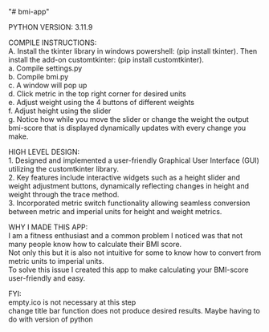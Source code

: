 "# bmi-app" 

PYTHON VERSION: 3.11.9<br />

COMPILE INSTRUCTIONS:<br />
      A. Install the tkinter library in windows powershell: (pip install tkinter). Then install the add-on customtkinter: (pip install customtkinter).<br />
      a. Compile settings.py<br />
      b. Compile bmi.py<br />
      c. A window will pop up<br />
      d. Click metric in the top right corner for desired units<br />
      e. Adjust weight using the 4 buttons of different weights<br />
      f. Adjust height using the slider<br />
      g. Notice how while you move the slider or change the weight the output bmi-score that is displayed dynamically updates with every change you make.<br />

HIGH LEVEL DESIGN:<br />
      1. Designed and implemented a user-friendly Graphical User Interface (GUI) utilizing the customtkinter library.<br />
      2. Key features include interactive widgets such as a height slider and weight adjustment buttons, dynamically reflecting changes in height and weight through the trace method.<br />
      3. Incorporated metric switch functionality allowing seamless conversion between metric and imperial units for height and weight metrics.<br />

WHY I MADE THIS APP:<br />
      I am a fitness enthusiast and a common problem I noticed was that not many people know how to calculate their BMI score.<br />
      Not only this but it is also not intuitive for some to know how to convert from metric units to imperial units.<br />
      To solve this issue I created this app to make calculating your BMI-score user-friendly and easy.<br />

FYI:<br />
      empty.ico is not necessary at this step<br />
      change title bar function does not produce desired results. Maybe having to do with version of python<br />




